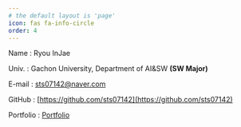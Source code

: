 ```yaml
---
# the default layout is 'page'
icon: fas fa-info-circle
order: 4
---
```


Name : Ryou InJae

Univ. : Gachon University, Department of AI&SW <b>(SW Major)</b>

E-mail : [sts07142@naver.com](mailto:sts07142@naver.com)

GitHub : [https://github.com/sts07142](https://github.com/sts07142)

Portfolio :  [Portfolio](https://sts07142.notion.site/)